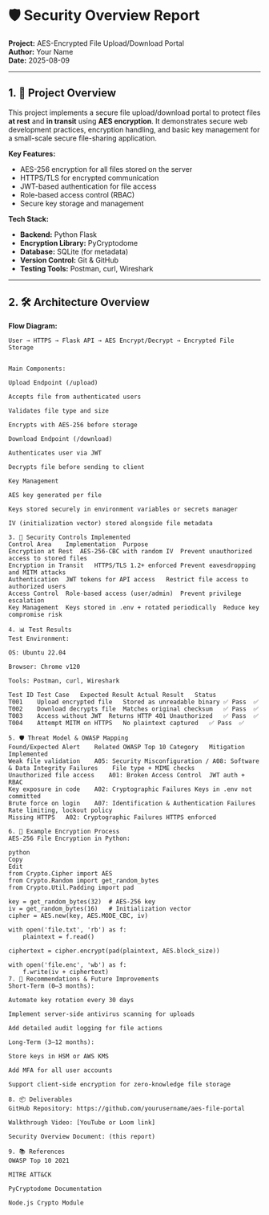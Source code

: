 # 🛡️ Security Overview Report  
**Project:** AES-Encrypted File Upload/Download Portal  
**Author:** Your Name  
**Date:** 2025-08-09  

---

## 1. 📜 Project Overview

This project implements a secure file upload/download portal to protect files **at rest** and **in transit** using **AES encryption**. It demonstrates secure web development practices, encryption handling, and basic key management for a small-scale secure file-sharing application.

**Key Features:**
- AES-256 encryption for all files stored on the server
- HTTPS/TLS for encrypted communication
- JWT-based authentication for file access
- Role-based access control (RBAC)
- Secure key storage and management

**Tech Stack:**
- **Backend:** Python Flask
- **Encryption Library:** PyCryptodome
- **Database:** SQLite (for metadata)
- **Version Control:** Git & GitHub
- **Testing Tools:** Postman, curl, Wireshark

---

## 2. 🛠️ Architecture Overview

**Flow Diagram:**  
```text
User → HTTPS → Flask API → AES Encrypt/Decrypt → Encrypted File Storage


Main Components:

Upload Endpoint (/upload)

Accepts file from authenticated users

Validates file type and size

Encrypts with AES-256 before storage

Download Endpoint (/download)

Authenticates user via JWT

Decrypts file before sending to client

Key Management

AES key generated per file

Keys stored securely in environment variables or secrets manager

IV (initialization vector) stored alongside file metadata

3. 🔐 Security Controls Implemented
Control Area	Implementation	Purpose
Encryption at Rest	AES-256-CBC with random IV	Prevent unauthorized access to stored files
Encryption in Transit	HTTPS/TLS 1.2+ enforced	Prevent eavesdropping and MITM attacks
Authentication	JWT tokens for API access	Restrict file access to authorized users
Access Control	Role-based access (user/admin)	Prevent privilege escalation
Key Management	Keys stored in .env + rotated periodically	Reduce key compromise risk

4. 📊 Test Results
Test Environment:

OS: Ubuntu 22.04

Browser: Chrome v120

Tools: Postman, curl, Wireshark

Test ID	Test Case	Expected Result	Actual Result	Status
T001	Upload encrypted file	Stored as unreadable binary	✅ Pass	✅
T002	Download decrypts file	Matches original checksum	✅ Pass	✅
T003	Access without JWT	Returns HTTP 401 Unauthorized	✅ Pass	✅
T004	Attempt MITM on HTTPS	No plaintext captured	✅ Pass	✅

5. 🛡️ Threat Model & OWASP Mapping
Found/Expected Alert	Related OWASP Top 10 Category	Mitigation Implemented
Weak file validation	A05: Security Misconfiguration / A08: Software & Data Integrity Failures	File type + MIME checks
Unauthorized file access	A01: Broken Access Control	JWT auth + RBAC
Key exposure in code	A02: Cryptographic Failures	Keys in .env not committed
Brute force on login	A07: Identification & Authentication Failures	Rate limiting, lockout policy
Missing HTTPS	A02: Cryptographic Failures	HTTPS enforced

6. 📌 Example Encryption Process
AES-256 File Encryption in Python:

python
Copy
Edit
from Crypto.Cipher import AES
from Crypto.Random import get_random_bytes
from Crypto.Util.Padding import pad

key = get_random_bytes(32)  # AES-256 key
iv = get_random_bytes(16)   # Initialization vector
cipher = AES.new(key, AES.MODE_CBC, iv)

with open('file.txt', 'rb') as f:
    plaintext = f.read()

ciphertext = cipher.encrypt(pad(plaintext, AES.block_size))

with open('file.enc', 'wb') as f:
    f.write(iv + ciphertext)
7. 📝 Recommendations & Future Improvements
Short-Term (0–3 months):

Automate key rotation every 30 days

Implement server-side antivirus scanning for uploads

Add detailed audit logging for file actions

Long-Term (3–12 months):

Store keys in HSM or AWS KMS

Add MFA for all user accounts

Support client-side encryption for zero-knowledge file storage

8. 📦 Deliverables
GitHub Repository: https://github.com/yourusername/aes-file-portal

Walkthrough Video: [YouTube or Loom link]

Security Overview Document: (this report)

9. 📚 References
OWASP Top 10 2021

MITRE ATT&CK

PyCryptodome Documentation

Node.js Crypto Module

